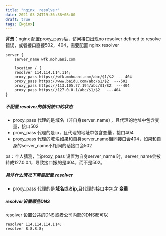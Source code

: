 ```yaml
---
title: "nginx  resolver"
date: 2021-03-24T19:36:38+08:00
draft: true
tags: [Nginx]
---
```


**背景**：nginx 配置proxy_pass后，访问接口出现no resolver defined to resolve错误，或者接口直接502，404，需要配置 nginx resolver

```
server {
	server_name wfk.mohuani.com
	
	location / {
	resolver 114.114.114.114;
	proxy_pass https://wfk.mohuani.com/abc/$1/$2  ---404
	proxy_pass https://www.baidu.com/abc/$1/$2  ---502
	proxy_pass https://113.105.77.194/abc/$1/$2  ---404
	proxy_pass https://127.0.0.1/abc/$1/$2   ---404
}

```

##### 不配置 resolver的情况接口的状态
 - proxy_pass 代理的是域名（非自身server_name），且代理的地址中包含变量，接口502
 - proxy_pass 代理的是ip，且代理的地址中包含变量，接口404
 - proxy_pass 代理的域名如果和自身server_name相同接口会404，如果和自身的server_name不相同的话接口会502

 ps：个人猜测，当proxy_pass 设置为自身server_name 时，server_name会被转成127.0.0.1，导致接口报的是404，而不是502。

##### 具体什么情况下需要配置 resolver
- proxy_pass 代理的是**域名**或者**ip**,且代理的接口中包含 **变量**

##### resolver设置哪些DNS
resolver 设置公共的DNS或者公司内部的DNS都可以

```
resolver 114.114.114.114;
resolver 8.8.8.8;
```

 

